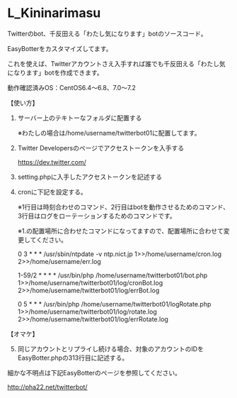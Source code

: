 # L_Kininarimasu
Twitterのbot、千反田える「わたし気になります」botのソースコード。

EasyBotterをカスタマイズしてます。

これを使えば、Twitterアカウントさえ入手すれば誰でも千反田える「わたし気になります」botを作成できます。

動作確認済みOS：CentOS6.4～6.8、7.0～7.2



【使い方】

1. サーバー上のテキトーなフォルダに配置する

	※わたしの場合は/home/username/twitterbot01に配置してます。

2. Twitter Developersのページでアクセストークンを入手する

	https://dev.twitter.com/

3. setting.phpに入手したアクセストークンを記述する

4. cronに下記を設定する。

	※1行目は時刻合わせのコマンド、2行目はbotを動作させるためのコマンド、3行目はログをローテーションするためのコマンドです。

	※1.の配置場所に合わせたコマンドになってますので、配置場所に合わせて変更してください。

	0 3  * * * /usr/sbin/ntpdate -v ntp.nict.jp 1>>/home/username/cron.log 2>>/home/username/err.log

	1-59/2 * * * * /usr/bin/php /home/username/twitterbot01/bot.php 1>>/home/username/twitterbot01/log/cronBot.log 2>>/home/username/twitterbot01/log/errBot.log

	0 5 * * * /usr/bin/php /home/username/twitterbot01/logRotate.php 1>>/home/username/twitterbot01/log/rotate.log 2>>/home/username/twitterbot01/log/errRotate.log



【オマケ】

5. 同じアカウントとリプライし続ける場合、対象のアカウントのIDをEasyBotter.phpの313行目に記述する。



細かな不明点は下記EasyBotterのページを参照してください。

http://pha22.net/twitterbot/


